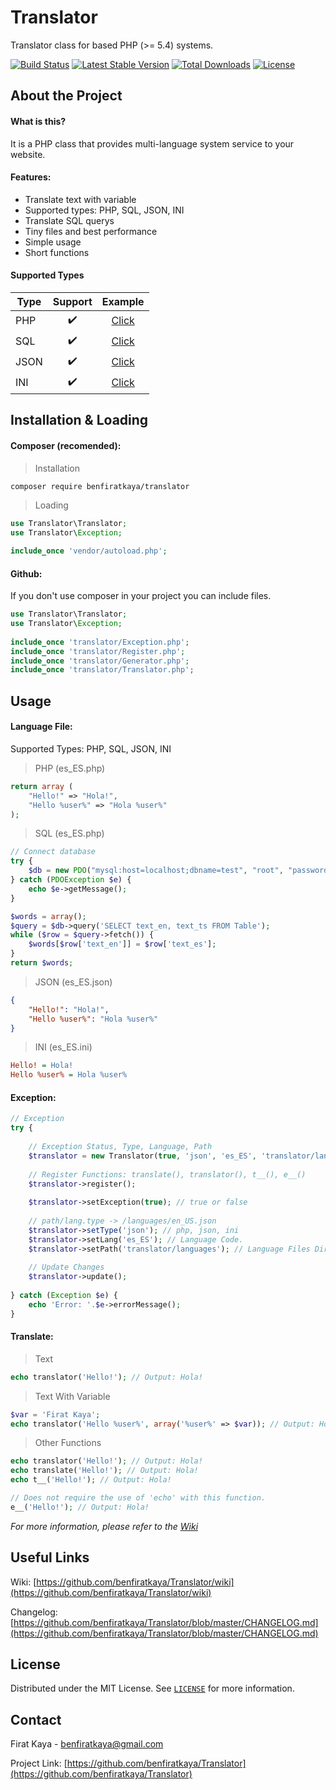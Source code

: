 # Translator

Translator class for based PHP (>= 5.4) systems.

[![Build Status](https://travis-ci.org/benfiratkaya/Translator.png?branch=master)](https://travis-ci.org/benfiratkaya/Translator)
[![Latest Stable Version](https://poser.pugx.org/benfiratkaya/translator/v/stable.svg)](https://packagist.org/packages/benfiratkaya/translator)
[![Total Downloads](https://poser.pugx.org/benfiratkaya/translator/downloads.png)](https://packagist.org/packages/benfiratkaya/translator)
[![License](https://poser.pugx.org/benfiratkaya/translator/license.svg)](https://packagist.org/packages/benfiratkaya/translator)

## About the Project

#### What is this?

It is a PHP class that provides multi-language system service to your website.

#### Features:

- Translate text with variable
- Supported types: PHP, SQL, JSON, INI
- Translate SQL querys
- Tiny files and best performance
- Simple usage
- Short functions

#### Supported Types

| Type | Support | Example |
| ------------- | :-------------: | :-------------: |
| PHP | :heavy_check_mark: | [Click](https://github.com/benfiratkaya/Translator/blob/master/examples/languages/php/es_ES.php) |
| SQL | :heavy_check_mark: | [Click](https://github.com/benfiratkaya/Translator/blob/master/examples/languages/sql/es_ES.php) |
| JSON | :heavy_check_mark: | [Click](https://github.com/benfiratkaya/Translator/blob/master/examples/languages/json/es_ES.json) |
| INI | :heavy_check_mark: | [Click](https://github.com/benfiratkaya/Translator/blob/master/examples/languages/ini/es_ES.ini) |

## Installation & Loading

#### Composer (recomended):

> Installation

```sh
composer require benfiratkaya/translator
```
> Loading

```PHP
use Translator\Translator;
use Translator\Exception;

include_once 'vendor/autoload.php';
```

#### Github:

If you don't use composer in your project you can include files.

```PHP
use Translator\Translator;
use Translator\Exception;
	
include_once 'translator/Exception.php';
include_once 'translator/Register.php';
include_once 'translator/Generator.php';
include_once 'translator/Translator.php';
```

## Usage

#### Language File:

Supported Types: PHP, SQL, JSON, INI

> PHP (es_ES.php)

```PHP
return array (
    "Hello!" => "Hola!",
    "Hello %user%" => "Hola %user%"
);
```

> SQL (es_ES.php)

```PHP
// Connect database
try {
	$db = new PDO("mysql:host=localhost;dbname=test", "root", "password");
} catch (PDOException $e) {
	echo $e->getMessage();
}

$words = array();
$query = $db->query('SELECT text_en, text_ts FROM Table');
while ($row = $query->fetch()) {
	$words[$row['text_en']] = $row['text_es'];
}
return $words;
```

> JSON (es_ES.json)

```JSON
{
    "Hello!": "Hola!",
    "Hello %user%": "Hola %user%"
}
```

> INI (es_ES.ini)

```INI
Hello! = Hola!
Hello %user% = Hola %user%
```

#### Exception:

```PHP
// Exception
try {
		
    // Exception Status, Type, Language, Path
	$translator = new Translator(true, 'json', 'es_ES', 'translator/languages');
		
	// Register Functions: translate(), translator(), t__(), e__()
	$translator->register();
		
	$translator->setException(true); // true or false
		
	// path/lang.type -> /languages/en_US.json
	$translator->setType('json'); // php, json, ini
	$translator->setLang('es_ES'); // Language Code.
	$translator->setPath('translator/languages'); // Language Files Directory
		
	// Update Changes
	$translator->update();
		
} catch (Exception $e) {
	echo 'Error: '.$e->errorMessage();
}
```

#### Translate:

> Text

```PHP
echo translator('Hello!'); // Output: Hola!
```

> Text With Variable

```PHP
$var = 'Firat Kaya';
echo translator('Hello %user%', array('%user%' => $var)); // Output: Hola Firat Kaya
```

> Other Functions

```PHP
echo translator('Hello!'); // Output: Hola!
echo translate('Hello!'); // Output: Hola!
echo t__('Hello!'); // Output: Hola!

// Does not require the use of 'echo' with this function.
e__('Hello!'); // Output: Hola!
```

_For more information, please refer to the [Wiki](https://github.com/benfiratkaya/Translator/wiki)_

## Useful Links

Wiki: [https://github.com/benfiratkaya/Translator/wiki](https://github.com/benfiratkaya/Translator/wiki)

Changelog: [https://github.com/benfiratkaya/Translator/blob/master/CHANGELOG.md](https://github.com/benfiratkaya/Translator/blob/master/CHANGELOG.md)

## License

Distributed under the MIT License. See [`LICENSE`](https://github.com/benfiratkaya/Translator/blob/master/LICENSE) for more information.

## Contact

Firat Kaya - benfiratkaya@gmail.com

Project Link: [https://github.com/benfiratkaya/Translator](https://github.com/benfiratkaya/Translator)
